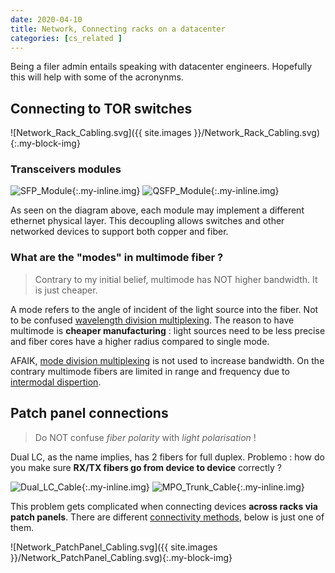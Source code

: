 ```yaml
---
date: 2020-04-10
title: Network, Connecting racks on a datacenter
categories: [cs_related ]
---
```


Being a filer admin entails speaking with datacenter engineers. Hopefully this will help with some of the acronynms.

## Connecting to TOR switches

![Network_Rack_Cabling.svg]({{ site.images }}/Network_Rack_Cabling.svg){:.my-block-img}

### Transceivers modules

![SFP_Module](https://upload.wikimedia.org/wikipedia/commons/thumb/a/a3/SFP_SR_CISCO.jpg/337px-SFP_SR_CISCO.jpg){:.my-inline.img}
![QSFP_Module](https://upload.wikimedia.org/wikipedia/commons/thumb/5/51/QSFP28-100G-SR4.jpg/640px-QSFP28-100G-SR4.jpg){:.my-inline.img}

As seen on the diagram above, each module may implement a different ethernet physical layer.
This decoupling allows switches and other networked devices to support both copper and fiber.

### What are the "modes" in multimode fiber ?

> Contrary to my initial belief, multimode has NOT higher bandwidth. It is just cheaper.

A mode refers to the angle of incident of the light source into the fiber.
Not to be confused [wavelength division multiplexing][0].
The reason to have multimode is __cheaper manufacturing__ : light sources need to be less precise and fiber cores have a higher radius compared to single mode.

AFAIK, [mode division multiplexing][1] is not used to increase bandwidth.
On the contrary multimode fibers are limited in range and frequency due to [intermodal dispertion][2].

## Patch panel connections

> Do NOT confuse _fiber polarity_ with _light polarisation_ !

Dual LC, as the name implies, has 2 fibers for full duplex.
Problemo : how do you make sure __RX/TX fibers go from device to device__ correctly ?

![Dual_LC_Cable](https://img-en.fs.com/community/upload/wangEditor/201911/08/_1573185648_GFr5V6kMjh.jpg){:.my-inline.img}
![MPO_Trunk_Cable](https://img-en.fs.com/community/upload/wangEditor/201911/08/_1573185614_8oDxRsU5GT.jpg){:.my-inline.img}

This problem gets complicated when connecting devices __across racks via patch panels__.
There are different [connectivity methods][3], below is just one of them.

![Network_PatchPanel_Cabling.svg]({{ site.images }}/Network_PatchPanel_Cabling.svg){:.my-block-img}

[0]:https://en.wikipedia.org/wiki/Wavelength-division_multiplexing
[1]:https://www.rp-photonics.com/mode_division_multiplexing.html
[2]:https://www.rp-photonics.com/intermodal_dispersion.html
[3]:https://community.fs.com/blog/understanding-polarity-in-mpo-system.html

